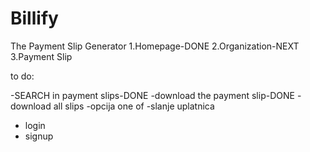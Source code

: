 # Billify

The Payment Slip Generator
1.Homepage-DONE
2.Organization-NEXT
3.Payment Slip

to do:

-SEARCH in payment slips-DONE
-download the payment slip-DONE
-download all slips
-opcija one of
-slanje uplatnica

- login
- signup

